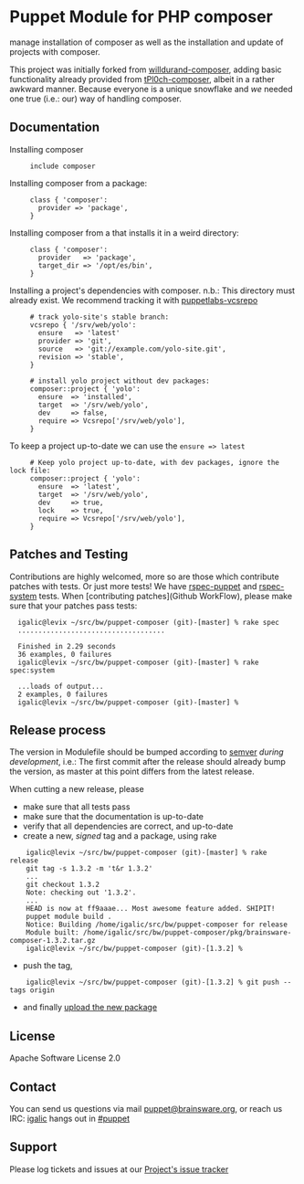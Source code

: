 # Puppet Module for PHP composer

manage installation of composer as well as the installation and update of projects with composer.

This project was initially forked from [willdurand-composer](https://github.com/willdurand/puppet-composer), adding basic functionality already provided from [tPl0ch-composer](https://github.com/tPl0ch/puppet-composer), albeit in a rather awkward manner. Because everyone is a unique snowflake and *we* needed one true (i.e.: our) way of handling composer.


## Documentation

Installing composer

```puppet
     include composer
```

Installing composer from a package:

```puppet
     class { 'composer':
       provider => 'package',
     }
```

Installing composer from a that installs it in a weird directory:

```puppet
     class { 'composer':
       provider   => 'package',
       target_dir => '/opt/es/bin',
     }
```

Installing a project's dependencies with composer. n.b.: This directory must already exist. We recommend tracking it with [puppetlabs-vcsrepo](http://forge.puppetlabs.com/puppetlabs/vcsrepo)

```puppet
     # track yolo-site's stable branch:
     vcsrepo { '/srv/web/yolo':
       ensure   => 'latest'
       provider => 'git',
       source   => 'git://example.com/yolo-site.git',
       revision => 'stable',
     }

     # install yolo project without dev packages:
     composer::project { 'yolo':
       ensure  => 'installed',
       target  => '/srv/web/yolo',
       dev     => false,
       require => Vcsrepo['/srv/web/yolo'],
     }
```

To keep a project up-to-date we can use the `ensure => latest`

```puppet
     # Keep yolo project up-to-date, with dev packages, ignore the lock file:
     composer::project { 'yolo':
       ensure  => 'latest',
       target  => '/srv/web/yolo',
       dev     => true,
       lock    => true,
       require => Vcsrepo['/srv/web/yolo'],
     }
```

## Patches and Testing

Contributions are highly welcomed, more so are those which contribute patches with tests. Or just more tests! We have [rspec-puppet](http://rspec-puppet.com/) and [rspec-system](https://github.com/puppetlabs/rspec-system-serverspec) tests. When [contributing patches](Github WorkFlow), please make sure that your patches pass tests:

```
  igalic@levix ~/src/bw/puppet-composer (git)-[master] % rake spec
  ....................................

  Finished in 2.29 seconds
  36 examples, 0 failures
  igalic@levix ~/src/bw/puppet-composer (git)-[master] % rake spec:system

  ...loads of output...
  2 examples, 0 failures
  igalic@levix ~/src/bw/puppet-composer (git)-[master] %
```

## Release process

The version in Modulefile should be bumped according to [semver](http://semver.org/) *during development*, i.e.: The first commit after the release should already bump the version, as master at this point differs from the latest release.

When cutting a new release, please

* make sure that all tests pass
* make sure that the documentation is up-to-date
* verify that all dependencies are correct, and up-to-date
* create a new, *signed* tag and a package, using rake

```
    igalic@levix ~/src/bw/puppet-composer (git)-[master] % rake release
    git tag -s 1.3.2 -m 't&r 1.3.2'
    ...
    git checkout 1.3.2
    Note: checking out '1.3.2'.
    ...
    HEAD is now at ff9aaae... Most awesome feature added. SHIPIT!
    puppet module build .
    Notice: Building /home/igalic/src/bw/puppet-composer for release
    Module built: /home/igalic/src/bw/puppet-composer/pkg/brainsware-composer-1.3.2.tar.gz
    igalic@levix ~/src/bw/puppet-composer (git)-[1.3.2] %
```

* push the tag,

```
    igalic@levix ~/src/bw/puppet-composer (git)-[1.3.2] % git push --tags origin
```

* and finally [upload the new package](http://forge.puppetlabs.com/brainsware/composer/upload)

License
-------

Apache Software License 2.0


Contact
-------

You can send us questions via mail [puppet@brainsware.org](puppet@brainsware.org), or reach us IRC: [igalic](https://github.com/igalic) hangs out in [#puppet](irc://freenode.org/#puppet)

Support
-------

Please log tickets and issues at our [Project's issue tracker](https://github.com/Brainsware/puppet-composer/issues)
